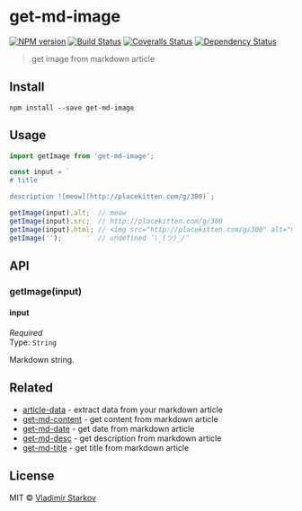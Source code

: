 # get-md-image

[![NPM version][npm-image]][npm-url]
[![Build Status][travis-image]][travis-url]
[![Coveralls Status][coveralls-image]][coveralls-url]
[![Dependency Status][depstat-image]][depstat-url]

> get image from markdown article

## Install

    npm install --save get-md-image

## Usage

```js
import getImage from 'get-md-image';

const input = `
# title

description ![meow](http://placekitten.com/g/300)`;

getImage(input).alt;  // meow
getImage(input).src;  // http://placekitten.com/g/300
getImage(input).html; // <img src="http://placekitten.com/g/300" alt="meow" />
getImage('');         // undefined ¯\_(ツ)_/¯
```

## API

### getImage(input)

#### input

*Required*  
Type: `String`

Markdown string.

## Related

* [article-data][article-data] - extract data from your markdown article
* [get-md-content][get-md-content] - get content from markdown article
* [get-md-date][get-md-date] - get date from markdown article
* [get-md-desc][get-md-desc] - get description from markdown article
* [get-md-title][get-md-title] - get title from markdown article

## License

MIT © [Vladimir Starkov](https://iamstarkov.com)

[npm-url]: https://npmjs.org/package/get-md-image
[npm-image]: https://img.shields.io/npm/v/get-md-image.svg?style=flat-square

[travis-url]: https://travis-ci.org/iamstarkov/get-md-image
[travis-image]: https://img.shields.io/travis/iamstarkov/get-md-image.svg?style=flat-square

[coveralls-url]: https://coveralls.io/r/iamstarkov/get-md-image
[coveralls-image]: https://img.shields.io/coveralls/iamstarkov/get-md-image.svg?style=flat-square

[depstat-url]: https://david-dm.org/iamstarkov/get-md-image
[depstat-image]: https://david-dm.org/iamstarkov/get-md-image.svg?style=flat-square

[article-data]: https://github.com/iamstarkov/article-data
[get-md-content]: https://github.com/iamstarkov/get-md-content
[get-md-date]: https://github.com/iamstarkov/get-md-date
[get-md-desc]: https://github.com/iamstarkov/get-md-desc
[get-md-title]: https://github.com/iamstarkov/get-md-title
